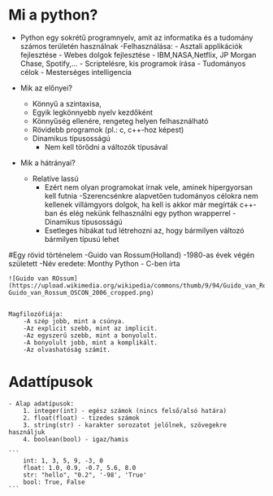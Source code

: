 # Mi a python?
- Python egy sokrétű programnyelv, amit az informatika és a tudomány számos területén használnak
	-Felhasználása:
		- Asztali applikációk fejlesztése
		- Webes dolgok fejlesztése - IBM,NASA,Netflix, JP Morgan Chase, Spotify,...
		- Scriptelésre, kis programok írása
		- Tudományos célok
		- Mesterséges intelligencia

- Mik az előnyei?
	- Könnyű a szintaxisa,
	- Egyik legkönnyebb nyelv kezdőként
	- Könnyűség ellenére, rengeteg helyen felhasználható
	- Rövidebb programok (pl.: c, c++-hoz képest)
	- Dinamikus típusosságú
		- Nem kell törődni a változók típusával

- Mik a hátrányai?
	- Relatíve lassú
		- Ezért nem olyan programokat írnak vele, aminek hipergyorsan kell futnia
			-Szerencsénkre alapvetően tudományos célokra nem kellenek villámgyors dolgok, ha kell is akkor már megírták c++-ban és elég nekünk felhasználni egy python wrapperrel
	-Dinamikus típusosságú
		- Esetleges hibákat tud létrehozni az, hogy bármilyen változó bármilyen típusú lehet

#Egy rövid történelem
	-Guido van Rossum(Holland)
	-1980-as évek végén született
	-Név eredete: Monthy Python 
	- C-ben írta

	![Guido van ROssum](https://upload.wikimedia.org/wikipedia/commons/thumb/9/94/Guido_van_Rossum_OSCON_2006_cropped.png/150px-Guido_van_Rossum_OSCON_2006_cropped.png)
	

	Magfilozófiája:
		-A szép jobb, mint a csúnya.
		-Az explicit szebb, mint az implicit.
		-Az egyszerű szebb, mint a bonyolult.
		-A bonyolult jobb, mint a komplikált.
		-Az olvashatóság számít.

# Adattípusok
	- Alap adatípusok:
		1. integer(int) - egész számok (nincs felső/alsó határa)
		2. float(float) - tizedes számok 
		3. string(str) - karakter sorozatot jelölnek, szövegekre használjuk
		4. boolean(bool) - igaz/hamis

	```
		int: 1, 3, 5, 9, -3, 0
		float: 1.0, 0.9, -0.7, 5.6, 8.0
		str: "hello", "0.2", '-98', 'True'
		bool: True, False
	```
